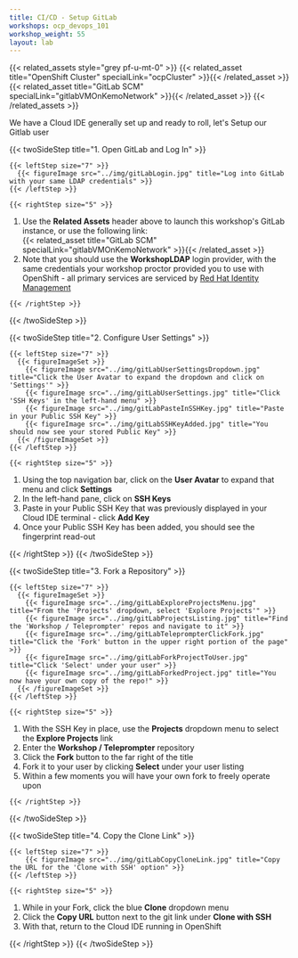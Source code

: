 ```yaml
---
title: CI/CD - Setup GitLab
workshops: ocp_devops_101
workshop_weight: 55
layout: lab
---
```


{{< related_assets style="grey pf-u-mt-0" >}}
  {{< related_asset title="OpenShift Cluster" specialLink="ocpCluster" >}}{{< /related_asset >}}
  {{< related_asset title="GitLab SCM" specialLink="gitlabVMOnKemoNetwork" >}}{{< /related_asset >}}
{{< /related_assets >}}

We have a Cloud IDE generally set up and ready to roll, let's Setup our Gitlab user

{{< twoSideStep title="1. Open GitLab and Log In" >}}
    
    {{< leftStep size="7" >}}
      {{< figureImage src="../img/gitLabLogin.jpg" title="Log into GitLab with your same LDAP credentials" >}}
    {{< /leftStep >}}

    {{< rightStep size="5" >}}

<ol>
  <li>Use the <strong>Related Assets</strong> header above to launch this workshop's GitLab instance, or use the following link:</li>
  {{< related_asset title="GitLab SCM" specialLink="gitlabVMOnKemoNetwork" >}}{{< /related_asset >}}
  <li>Note that you should use the <strong>WorkshopLDAP</strong> login provider, with the same credentials your workshop proctor provided you to use with OpenShift - all primary services are serviced by <a href="https://access.redhat.com/products/identity-management">Red Hat Identity Management</a></li>
</ol>

    {{< /rightStep >}}
{{< /twoSideStep >}}

{{< twoSideStep title="2. Configure User Settings" >}}
    
    {{< leftStep size="7" >}}
      {{< figureImageSet >}}
        {{< figureImage src="../img/gitLabUserSettingsDropdown.jpg" title="Click the User Avatar to expand the dropdown and click on 'Settings'" >}}
        {{< figureImage src="../img/gitLabUserSettings.jpg" title="Click 'SSH Keys' in the left-hand menu" >}}
        {{< figureImage src="../img/gitLabPasteInSSHKey.jpg" title="Paste in your Public SSH Key" >}}
        {{< figureImage src="../img/gitLabSSHKeyAdded.jpg" title="You should now see your stored Public Key" >}}
      {{< /figureImageSet >}}
    {{< /leftStep >}}

    {{< rightStep size="5" >}}

<ol>
  <li>Using the top navigation bar, click on the <strong>User Avatar</strong> to expand that menu and click <strong>Settings</strong></li>
  <li>In the left-hand pane, click on <strong>SSH Keys</strong></li>
  <li>Paste in your Public SSH Key that was previously displayed in your Cloud IDE terminal - click <strong>Add Key</strong></li>
  <li>Once your Public SSH Key has been added, you should see the fingerprint read-out</li>
</ol>
    {{< /rightStep >}}
{{< /twoSideStep >}}

{{< twoSideStep title="3. Fork a Repository" >}}
    
    {{< leftStep size="7" >}}
      {{< figureImageSet >}}
        {{< figureImage src="../img/gitLabExploreProjectsMenu.jpg" title="From the 'Projects' dropdown, select 'Explore Projects'" >}}
        {{< figureImage src="../img/gitLabProjectsListing.jpg" title="Find the 'Workshop / Teleprompter' repos and navigate to it" >}}
        {{< figureImage src="../img/gitLabTeleprompterClickFork.jpg" title="Click the 'Fork' button in the upper right portion of the page" >}}
        {{< figureImage src="../img/gitLabForkProjectToUser.jpg" title="Click 'Select' under your user" >}}
        {{< figureImage src="../img/gitLabForkedProject.jpg" title="You now have your own copy of the repo!" >}}
      {{< /figureImageSet >}}
    {{< /leftStep >}}

    {{< rightStep size="5" >}}

<ol>
  <li>With the SSH Key in place, use the <strong>Projects</strong> dropdown menu to select the <strong>Explore Projects</strong> link</li>
  <li>Enter the <strong>Workshop / Teleprompter</strong> repository</li>
  <li>Click the <strong>Fork</strong> button to the far right of the title</li>
  <li>Fork it to your user by clicking <strong>Select</strong> under your user listing</li>
  <li>Within a few moments you will have your own fork to freely operate upon</li>
</ol>

    {{< /rightStep >}}
{{< /twoSideStep >}}

{{< twoSideStep title="4. Copy the Clone Link" >}}
    
    {{< leftStep size="7" >}}
        {{< figureImage src="../img/gitLabCopyCloneLink.jpg" title="Copy the URL for the 'Clone with SSH' option" >}}
    {{< /leftStep >}}

    {{< rightStep size="5" >}}

<ol>
  <li>While in your Fork, click the blue <strong>Clone</strong> dropdown menu</li>
  <li>Click the <strong>Copy URL</strong> button next to the git link under <strong>Clone with SSH</strong></li>
  <li>With that, return to the Cloud IDE running in OpenShift</li>
</ol>
    {{< /rightStep >}}
{{< /twoSideStep >}}
